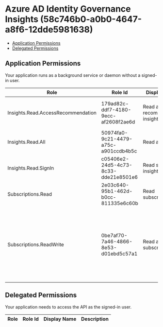 # Azure AD Identity Governance Insights (58c746b0-a0b0-4647-a8f6-12dde5981638)
- [Application Permissions](#application-permissions)
- [Delegated Permissions](#delegated-permissions)

## Application Permissions
Your application runs as a background service or daemon without a signed-in user.

| Role | Role Id | Display Name | Description |
|---|---|---|---|
| Insights.Read.AccessRecommendation | 179ad82c-ddf7-4180-9ecc-af2608f2ae6d | Read access recommendation insights | Allows an application to read access recommendation insights |
| Insights.Read.All | 50974fa0-9c21-4479-a75c-a901ccdb4b5c | Read all insights | Allows an application to read all insights |
| Insights.Read.SignIn | c05406e2-24d5-4c73-8c33-dde21e8501e6 | Read sign-in insights | Allows an application to read sign-in insights |
| Subscriptions.Read | 2e03c640-95b1-462d-b0cc-811335e6c60b | Read subscriptions | Allows an application to read subscriptions |
| Subscriptions.ReadWrite | 0be7af70-7a46-4866-8e53-d01ebd5c57a1 | Read and write subscriptions | Allows an application to create other subscriptions and fully manage those subscriptions. It cannot update any subscriptions that it is not an owner of. |

## Delegated Permissions
Your application needs to access the API as the signed-in user. 

| Role | Role Id | Display Name | Description |
|---|---|---|---|

